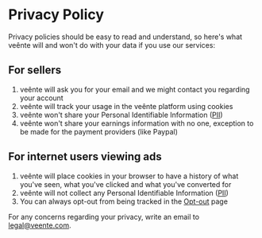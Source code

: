 Privacy Policy
==============

Privacy policies should be easy to read and understand, so here's what veênte will and won't do with your data if you use our services:

For sellers
-----------

1. veênte will ask you for your email and we might contact you regarding your account
2. veênte will track your usage in the veênte platform using cookies
3. veênte won't share your Personal Identifiable Information ([PII](http://en.wikipedia.org/wiki/Personally_identifiable_information))
4. veênte won't share your earnings information with no one, exception to be made for the payment providers (like Paypal)

For internet users viewing ads
------------------------------

1. veênte will place cookies in your browser to have a history of what you've seen, what you've clicked and what you've converted for
2. veênte will not collect any Personal Identifiable Information ([PII](http://en.wikipedia.org/wiki/Personally_identifiable_information))
3. You can always opt-out from being tracked in the [Opt-out](http://www.veente.com/opt-out.html) page

For any concerns regarding your privacy, write an email to [legal@veente.com](mailto:legal@veente.com).